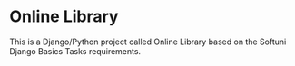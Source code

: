 <h1>Online Library</h1>
This is a Django/Python project called Online Library based on the Softuni Django Basics Tasks requirements.
